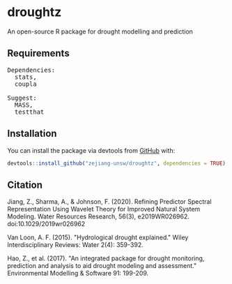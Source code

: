 # droughtz

An open-source R package for drought modelling and prediction

## Requirements
<pre>
Dependencies:
  stats,
  coupla

Suggest:
  MASS,
  testthat
</pre>

## Installation

You can install the package via devtools from [GitHub](https://github.com/) with:

``` r
devtools::install_github("zejiang-unsw/droughtz", dependencies = TRUE)
```

## Citation
Jiang, Z., Sharma, A., & Johnson, F. (2020). Refining Predictor Spectral Representation Using Wavelet Theory for Improved Natural System Modeling. Water Resources Research, 56(3), e2019WR026962. doi:10.1029/2019wr026962

Van Loon, A. F. (2015). "Hydrological drought explained." Wiley Interdisciplinary Reviews: Water 2(4): 359-392.

Hao, Z., et al. (2017). "An integrated package for drought monitoring, prediction and analysis to aid drought modeling and assessment." Environmental Modelling & Software 91: 199-209.


 
